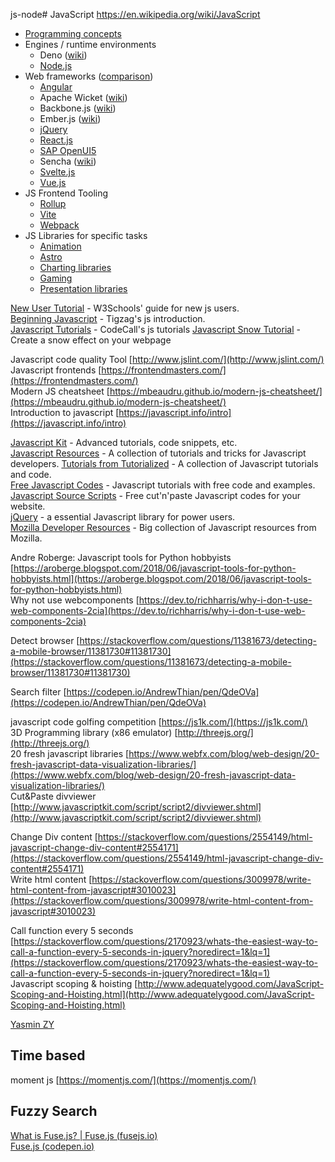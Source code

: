js-node# JavaScript
https://en.wikipedia.org/wiki/JavaScript

- [Programming concepts](js_cpt.md)
- Engines / runtime environments
	- Deno ([wiki](https://en.wikipedia.org/wiki/Deno_(software)))
	- [Node.js](js-node)
- Web frameworks ([comparison](https://en.wikipedia.org/wiki/Comparison_of_JavaScript-based_web_frameworks))
	- [Angular](js-angular.md)
	- Apache Wicket ([wiki](https://en.wikipedia.org/wiki/Apache_Wicket))
	- Backbone.js ([wiki](https://en.wikipedia.org/wiki/Backbone.js))
	- Ember.js ([wiki](https://en.wikipedia.org/wiki/Ember.js))
	- [jQuery](js-jquery)
	- [React.js](js-react.md)
	- [SAP OpenUI5](js-openui5.md)
	- Sencha ([wiki](https://en.wikipedia.org/wiki/Ext_JS))
	- [Svelte.js](js-svelte.md)
	- [Vue.js](js-vue.md)
- JS Frontend Tooling
	- [Rollup](js_edt-rollup.md)
	- [Vite](js_edt-vite.md)
	- [Webpack](js_edt-webpack.md)
- JS Libraries for specific tasks
	- [Animation](js_imp-animation.md)
	- [Astro](js_imp-astro.md)
	- [Charting libraries](js_imp-chart.md)
	- [Gaming](js_imp-game.md)
	- [Presentation libraries](js_imp-present.md)


[New User Tutorial](http://www.w3schools.com/js/default.asp) - W3Schools' guide for new js users.  
[Beginning Javascript](http://www.tizag.com/javascriptT/javascriptsyntax.php) - Tigzag's js introduction.  
[Javascript Tutorials](http://forum.codecall.net/forum/157-jvscript-tutorials/page__sort_key__views__sort_by__Z-A) - CodeCall's js tutorials
[Javascript Snow Tutorial](http://forum.codecall.net/topic/36144-javascriptcode-snow/) - Create a snow effect on your webpage  
  
Javascript code quality Tool [http://www.jslint.com/](http://www.jslint.com/)  
Javascript frontends [https://frontendmasters.com/](https://frontendmasters.com/)  
Modern JS cheatsheet [https://mbeaudru.github.io/modern-js-cheatsheet/](https://mbeaudru.github.io/modern-js-cheatsheet/)  
Introduction to javascript [https://javascript.info/intro](https://javascript.info/intro)  
  
[Javascript Kit](http://www.javascriptkit.com/javatutors/) - Advanced tutorials, code snippets, etc.  
[Javascript Resources](http://www.htmlgoodies.com/beyond/javascript) - A collection of tutorials and tricks for Javascript developers.
[Tutorials from Tutorialized](http://www.tutorialized.com/tutorials/Javascript/1) - A collection of Javascript tutorials and code.  
[Free Javascript Codes](http://jsmadeeasy.com/about.htm) - Javascript tutorials with free code and examples.  
[Javascript Source Scripts](http://www.javascriptsource.com/) - Free cut'n'paste Javascript codes for your website.  
[jQuery](http://jquery.com/) - a essential Javascript library for power users.  
[Mozilla Developer Resources](https://developer.mozilla.org/en-US/) - Big collection of Javascript resources from Mozilla.  
  
Andre Roberge: Javascript tools for Python hobbyists [https://aroberge.blogspot.com/2018/06/javascript-tools-for-python-hobbyists.html](https://aroberge.blogspot.com/2018/06/javascript-tools-for-python-hobbyists.html)  
Why not use webcomponents [https://dev.to/richharris/why-i-don-t-use-web-components-2cia](https://dev.to/richharris/why-i-don-t-use-web-components-2cia)  
  
Detect browser [https://stackoverflow.com/questions/11381673/detecting-a-mobile-browser/11381730#11381730](https://stackoverflow.com/questions/11381673/detecting-a-mobile-browser/11381730#11381730)  
  
Search filter [https://codepen.io/AndrewThian/pen/QdeOVa](https://codepen.io/AndrewThian/pen/QdeOVa)  
  
javascript code golfing competition [https://js1k.com/](https://js1k.com/)  
3D Programming library (x86 emulator) [http://threejs.org/](http://threejs.org/)  
20 fresh javascript libraries [https://www.webfx.com/blog/web-design/20-fresh-javascript-data-visualization-libraries/](https://www.webfx.com/blog/web-design/20-fresh-javascript-data-visualization-libraries/)  
Cut&Paste divviewer [http://www.javascriptkit.com/script/script2/divviewer.shtml](http://www.javascriptkit.com/script/script2/divviewer.shtml)  
  
Change Div content [https://stackoverflow.com/questions/2554149/html-javascript-change-div-content#2554171](https://stackoverflow.com/questions/2554149/html-javascript-change-div-content#2554171)  
Write html content [https://stackoverflow.com/questions/3009978/write-html-content-from-javascript#3010023](https://stackoverflow.com/questions/3009978/write-html-content-from-javascript#3010023)  
  
  
Call function every 5 seconds [https://stackoverflow.com/questions/2170923/whats-the-easiest-way-to-call-a-function-every-5-seconds-in-jquery?noredirect=1&lq=1](https://stackoverflow.com/questions/2170923/whats-the-easiest-way-to-call-a-function-every-5-seconds-in-jquery?noredirect=1&lq=1)  
Javascript scoping & hoisting [http://www.adequatelygood.com/JavaScript-Scoping-and-Hoisting.html](http://www.adequatelygood.com/JavaScript-Scoping-and-Hoisting.html)

[Yasmin ZY](https://yasminzy.com/)


## Time based

  
moment js [https://momentjs.com/](https://momentjs.com/)  
  
  

## Fuzzy Search

  
[What is Fuse.js? | Fuse.js (fusejs.io)](https://fusejs.io/)  
[Fuse.js (codepen.io)](https://codepen.io/toddc8787/pen/Rorzeq)